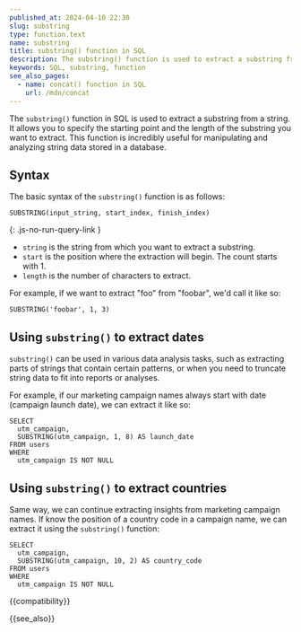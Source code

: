 ```yaml
---
published_at: 2024-04-10 22:30
slug: substring
type: function.text
name: substring
title: substring() function in SQL
description: The substring() function is used to extract a substring from a string.
keywords: SQL, substring, function
see_also_pages:
  - name: concat() function in SQL
    url: /mdn/concat
---
```


The `substring()` function in SQL is used to extract a substring from a string. It allows you to specify the starting point and the length of the substring you want to extract. This function is incredibly useful for manipulating and analyzing string data stored in a database.

## Syntax

The basic syntax of the `substring()` function is as follows:

~~~pgsql
SUBSTRING(input_string, start_index, finish_index)
~~~
{: .js-no-run-query-link }

- `string` is the string from which you want to extract a substring.
- `start` is the position where the extraction will begin. The count starts with 1.
- `length` is the number of characters to extract.

For example, if we want to extract "foo" from "foobar", we'd call it like so:

~~~pgsql
SUBSTRING('foobar', 1, 3)
~~~

## Using `substring()` to extract dates

`substring()` can be used in various data analysis tasks, such as extracting parts of strings that contain certain patterns, or when you need to truncate string data to fit into reports or analyses.

For example, if our marketing campaign names always start with date (campaign launch date), we can extract it like so:

~~~pgsql
SELECT
  utm_campaign,
  SUBSTRING(utm_campaign, 1, 8) AS launch_date
FROM users
WHERE
  utm_campaign IS NOT NULL
~~~

## Using `substring()` to extract countries

Same way, we can continue extracting insights from marketing campaign names. If know the position of a country code in a campaign name, we can extract it using the `substring()` function:

~~~pgsql
SELECT
  utm_campaign,
  SUBSTRING(utm_campaign, 10, 2) AS country_code
FROM users
WHERE
  utm_campaign IS NOT NULL
~~~

{{compatibility}}

{{see_also}}
